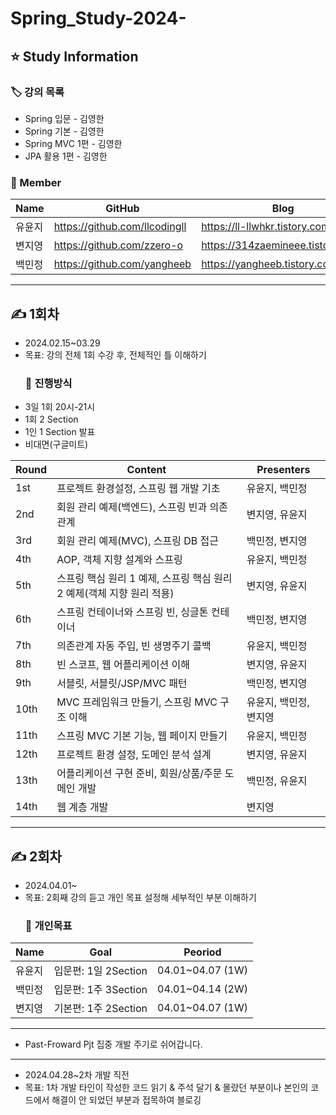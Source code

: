 # Spring_Study-2024-

## ⭐ Study Information
### 🏷 강의 목록
- Spring 입문 - 김영한
- Spring 기본 - 김영한
- Spring MVC 1편 - 김영한
- JPA 활용 1편 - 김영한

### 👥 Member
| Name | GitHub | Blog | Role |
| --- | --- | --- | --- |
| 유윤지 | https://github.com/llcodingll | https://ll-llwhkr.tistory.com/ | 리더 |
| 변지영 | https://github.com/zzero-o | https://314zaemineee.tistory.com/ | 멤버 |
| 백민정 | https://github.com/yangheeb | https://yangheeb.tistory.com/ | 멤버 |
---
## ✍ 1회차
- 2024.02.15~03.29
- 목표: 강의 전체 1회 수강 후, 전체적인 틀 이해하기
  ### 💭 진행방식
- 3일 1회 20시-21시
- 1회 2 Section
- 1인 1 Section 발표
- 비대면(구글미트)
  
| Round | Content | Presenters |
| --- | --- | --- |
| 1st | 프로젝트 환경설정, 스프링 웹 개발 기초 | 유윤지, 백민정 |
| 2nd | 회원 관리 예제(백엔드), 스프링 빈과 의존관계 | 변지영, 유윤지 |
| 3rd | 회원 관리 예제(MVC), 스프링 DB 접근 | 백민정, 변지영 |
| 4th | AOP, 객체 지향 설계와 스프링 | 유윤지, 백민정 |
| 5th | 스프링 핵심 원리 1 예제, 스프링 핵심 원리 2 예제(객체 지향 원리 적용) | 변지영, 유윤지 |
| 6th | 스프링 컨테이너와 스프링 빈, 싱글톤 컨테이너 | 백민정, 변지영 |
| 7th | 의존관계 자동 주입, 빈 생명주기 콜백 | 유윤지, 백민정 |
| 8th | 빈 스코프, 웹 어플리케이션 이해 | 변지영, 유윤지 |
| 9th | 서블릿, 서블릿/JSP/MVC 패턴 | 백민정, 변지영 |
| 10th | MVC 프레임워크 만들기, 스프링 MVC 구조 이해 | 유윤지, 백민정, 변지영 |
| 11th | 스프링 MVC 기본 기능, 웹 페이지 만들기 | 유윤지, 백민정 |
| 12th | 프로젝트 환경 설정, 도메인 분석 설계 | 변지영, 유윤지 |
| 13th | 어플리케이션 구현 준비, 회원/상품/주문 도메인 개발 | 백민정, 유윤지 |
| 14th | 웹 계층 개발 | 변지영 |
---
## ✍ 2회차
- 2024.04.01~
- 목표: 2회째 강의 듣고 개인 목표 설정해 세부적인 부분 이해하기
  ### 💭 개인목표
| Name | Goal | Peoriod |
| --- | --- | --- |
| 유윤지 | 입문편: 1일 2Section | 04.01~04.07 (1W) |
| 백민정 | 입문편: 1주 3Section | 04.01~04.14 (2W) |
| 변지영 | 기본편: 1주 2Section | 04.01~04.07 (1W) |
---
- Past-Froward Pjt 집중 개발 주기로 쉬어갑니다.
---
- 2024.04.28~2차 개발 직전
- 목표: 1차 개발 타인이 작성한 코드 읽기 & 주석 달기 & 몰랐던 부분이나 본인의 코드에서 해결이 안 되었던 부분과 접목하여 블로깅
